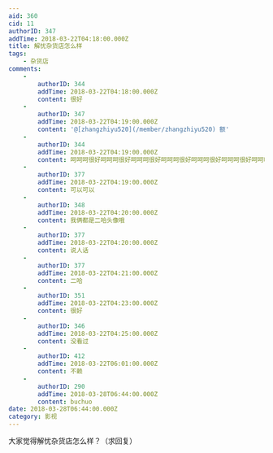 ```yaml
---
aid: 360
cid: 11
authorID: 347
addTime: 2018-03-22T04:18:00.000Z
title: 解忧杂货店怎么样
tags:
    - 杂货店
comments:
    -
        authorID: 344
        addTime: 2018-03-22T04:18:00.000Z
        content: 很好
    -
        authorID: 347
        addTime: 2018-03-22T04:19:00.000Z
        content: '@[zhangzhiyu520](/member/zhangzhiyu520) 额'
    -
        authorID: 344
        addTime: 2018-03-22T04:19:00.000Z
        content: 呵呵呵很好呵呵呵很好呵呵呵很好呵呵呵很好呵呵呵很好呵呵呵很好呵呵呵很好呵呵呵很好呵呵呵很好呵呵呵很好呵呵呵很好哈哈哈哈哈哈哈哈哈2
    -
        authorID: 377
        addTime: 2018-03-22T04:19:00.000Z
        content: 可以可以
    -
        authorID: 348
        addTime: 2018-03-22T04:20:00.000Z
        content: 我俩都是二哈头像哦
    -
        authorID: 377
        addTime: 2018-03-22T04:20:00.000Z
        content: 说人话
    -
        authorID: 377
        addTime: 2018-03-22T04:21:00.000Z
        content: 二哈
    -
        authorID: 351
        addTime: 2018-03-22T04:23:00.000Z
        content: 很好
    -
        authorID: 346
        addTime: 2018-03-22T04:25:00.000Z
        content: 没看过
    -
        authorID: 412
        addTime: 2018-03-22T06:01:00.000Z
        content: 不赖
    -
        authorID: 290
        addTime: 2018-03-28T06:44:00.000Z
        content: buchuo
date: 2018-03-28T06:44:00.000Z
category: 影视
---
```


大家觉得解忧杂货店怎么样？（求回复）

